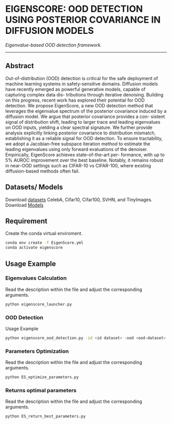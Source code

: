 # EIGENSCORE: OOD DETECTION USING POSTERIOR COVARIANCE IN DIFFUSION MODELS

*Eigenvalue-based OOD detection framework.*

---

## Abstract
Out-of-distribution (OOD) detection is critical for the safe deployment of machine
learning systems in safety-sensitive domains. Diffusion models have recently
emerged as powerful generative models, capable of capturing complex data dis-
tributions through iterative denoising. Building on this progress, recent work has
explored their potential for OOD detection. We propose EigenScore, a new OOD
detection method that leverages the eigenvalue spectrum of the posterior covariance
induced by a diffusion model. We argue that posterior covariance provides a con-
sistent signal of distribution shift, leading to larger trace and leading eigenvalues
on OOD inputs, yielding a clear spectral signature. We further provide analysis
explicitly linking posterior covariance to distribution mismatch, establishing it as a
reliable signal for OOD detection. To ensure tractability, we adopt a Jacobian-free
subspace iteration method to estimate the leading eigenvalues using only forward
evaluations of the denoiser. Empirically, EigenScore achieves state-of-the-art per-
formance, with up to 5% AUROC improvement over the best baseline. Notably,
it remains robust in near-OOD settings such as CIFAR-10 vs CIFAR-100, where
existing diffusion-based methods often fail.

## Datasets/ Models
Download [datasets](https://drive.google.com/drive/folders/1PjuhJrJLxUhhG4Hd84X1n-QeFVFZOF0y?usp=share_link) CelebA, Cifar10, Cifar100, SVHN, and TinyImages.
Download [Models](https://drive.google.com/drive/folders/1Cptc8lxjpGY4MecaAzIbz7S18tc7J8mZ?usp=share_link)


## Requirement

Create the conda virtual enviroment.
```bash
conda env create -f EigenScore.yml
conda activate eigenscore
```

## Usage Example
### Eigenvalues Calculation
Read the description within the file and adjust the corresponding arguments.
```bash
python eigenscore_launcher.py

```
### OOD Detection 
Usage Example
```bash
python eigenscore_ood_detection.py -id <id dataset> -ood <ood-dataset> -e <eigenvalues file directory> -time <timesteps> -a <aggregation method> -rep <number of repetitions> -t <test fraction>
```
### Parameters Optimization
Read the description within the file and adjust the corresponding arguments.
```bash
python ES_optimize_parameters.py
```

### Returns optimal parameters 
Read the description within the file and adjust the corresponding arguments.
```bash
python ES_return_best_parameters.py
```